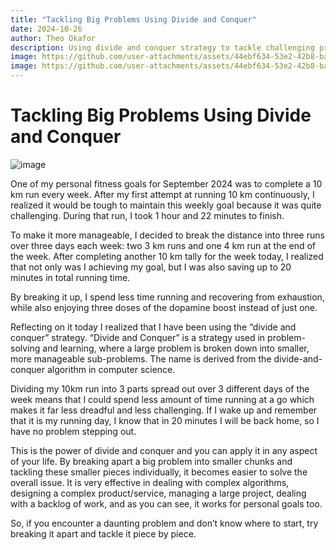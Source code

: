 ```yaml
---
title: "Tackling Big Problems Using Divide and Conquer"
date: 2024-10-26
author: Theo Okafor
description: Using divide and conquer strategy to tackle challenging problems
image: https://github.com/user-attachments/assets/44ebf634-53e2-42b8-ba5b-4a8d7c897f75
image: https://github.com/user-attachments/assets/44ebf634-53e2-42b8-ba5b-4a8d7c897f75
---
```


# Tackling Big Problems Using Divide and Conquer
![image](https://github.com/user-attachments/assets/44ebf634-53e2-42b8-ba5b-4a8d7c897f75)


One of my personal fitness goals for September 2024 was to complete a 10 km run every week. After my first attempt at running 10 km continuously, I realized it would be tough to maintain this weekly goal because it was quite challenging. During that run, I took 1 hour and 22 minutes to finish.

To make it more manageable, I decided to break the distance into three runs over three days each week: two 3 km runs and one 4 km run at the end of the week. After completing another 10 km tally for the week today, I realized that not only was I achieving my goal, but I was also saving up to 20 minutes in total running time.

By breaking it up, I spend less time running and recovering from exhaustion, while also enjoying three doses of the dopamine boost instead of just one.

Reflecting on it today I realized that I have been using the “divide and conquer” strategy. “Divide and Conquer” is a strategy used in problem-solving and learning, where a large problem is broken down into smaller, more manageable sub-problems. The name is derived from the divide-and-conquer algorithm in computer science.

Dividing my 10km run into 3 parts spread out over 3 different days of the week means that I could spend less amount of time running at a go which makes it far less dreadful and less challenging. If I wake up and remember that it is my running day, I know that in 20 minutes I will be back home, so I have no problem stepping out. 

This is the power of divide and conquer and you can apply it in any aspect of your life.  By breaking apart a big problem into smaller chunks and tackling these smaller pieces individually, it becomes easier to solve the overall issue. It is very effective in dealing with complex algorithms, designing a complex product/service, managing a large project, dealing with a backlog of work, and as you can see, it works for personal goals too.

So, if you encounter a daunting problem and don’t know where to start, try breaking it apart and tackle it piece by piece.
